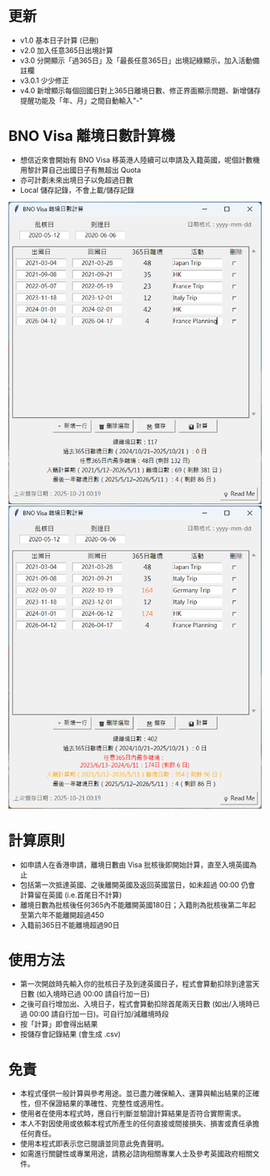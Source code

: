 # 更新
- v1.0 基本日子計算 (已刪)
- v2.0 加入任意365日出境計算
- v3.0 分開顯示「過365日」及「最長任意365日」出境記綠顯示，加入活動備註欄
- v3.0.1 少少修正
- v4.0 新增顯示每個回國日對上365日離境日數、修正界面顯示問題、新增儲存提醒功能及「年、月」之間自動輸入"-"

# BNO Visa 離境日數計算機
- 想信近來會開始有 BNO Visa 移英港人陸續可以申請及入籍英國，呢個計數機用黎計算自己出國日子有無超出 Quota
- 亦可計劃未來出境日子以免超過日數
- Local 儲存記錄，不會上載/儲存記錄
  
![ScreenShotv3](screenshot/v4_1.png) ![ScreenShotv3](screenshot/v4_2.png)

# 計算原則
- 如申請人在香港申請，離境日數由 Visa 批核後即開始計算，直至入境英國為止
- 包括第一次抵達英國、之後離開英國及返回英國當日，如未超過 00:00 仍會計算留在英國 (i.e.首尾日不計算)
- 離境日數為批核後任何365內不能離開英國180日；入籍則為批核後第二年起至第六年不能離開超過450
- 入籍前365日不能離境超過90日

# 使用方法
- 第一次開啟時先輸入你的批核日子及到達英國日子，程式會算動扣除到達當天日數 (如入境時已過 00:00 請自行加一日)
- 之後可自行增加出、入境日子，程式會算動扣除首尾兩天日數 (如出/入境時已過 00:00 請自行加一日)。可自行加/減離境時段
- 按「計算」即會得出結果
- 按儲存會記錄結果 (會生成 .csv)

# 免責
- 本程式僅供一般計算與參考用途。並已盡力確保輸入、運算與輸出結果的正確性，但不保證結果的準確性、完整性或適用性。
- 使用者在使用本程式時，應自行判斷並驗證計算結果是否符合實際需求。
- 本人不對因使用或依賴本程式所產生的任何直接或間接損失、損害或責任承擔任何責任。
- 使用本程式即表示您已閱讀並同意此免責聲明。
- 如需進行關鍵性或專業用途，請務必諮詢相關專業人士及參考英國政府相關文件。
